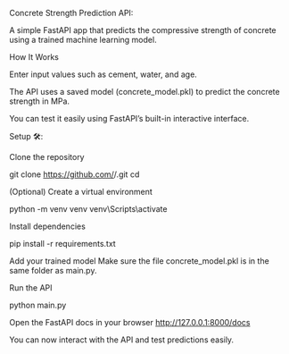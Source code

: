 Concrete Strength Prediction API:

A simple FastAPI app that predicts the compressive strength of concrete using a trained machine learning model.

How It Works

Enter input values such as cement, water, and age.

The API uses a saved model (concrete_model.pkl) to predict the concrete strength in MPa.

You can test it easily using FastAPI’s built-in interactive interface.

Setup 🛠️:

Clone the repository

git clone https://github.com/<your-username>/<repo-name>.git
cd <repo-name>

(Optional) Create a virtual environment

python -m venv venv
venv\Scripts\activate


Install dependencies

pip install -r requirements.txt

Add your trained model
Make sure the file concrete_model.pkl is in the same folder as main.py.

Run the API

python main.py


Open the FastAPI docs in your browser
http://127.0.0.1:8000/docs

You can now interact with the API and test predictions easily.

